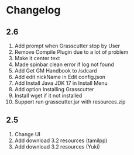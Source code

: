 # Changelog

## 2.6

1. Add prompt when Grasscutter stop by User
2. Remove Compile Plugin due to a lot of problem
3. Make it center text
4. Made spinbar clean error if log not found
5. Add Get GM Handbook to /sdcard
6. Add edit nickName in Edit config.json
7. Add Install Java JDK 17 in Install Menu
8. Add option Installing Grasscutter
9. Install wget if it not installed
10. Support run grasscutter.jar with resources.zip

## 2.5

1. Change UI
2. Add download 3.2 resources (tamilpp)
3. Add download 3.2 resources (Yuki)
